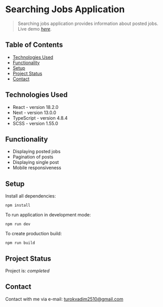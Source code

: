 # Searching Jobs Application

> Searching jobs application provides information about posted jobs.
> Live demo
> [_here_](https://test-task-jobs-whh5.vercel.app/). <!-- If you have the project hosted somewhere, include the link here. -->

## Table of Contents
* [Technologies Used](#technologies-used)
* [Functionality](#functionality)
* [Setup](#setup)
* [Project Status](#project-status)
* [Contact](#contact)
<!-- * [License](#license) -->


## Technologies Used
- React - version 18.2.0
- Next - version 13.0.0
- TypeScript - version 4.8.4
- SCSS - version 1.55.0


## Functionality
- Displaying posted jobs
- Pagination of posts
- Displaying single post
- Mobile responsiveness


## Setup
 
Install all dependencies:

```
npm install
```


To run application in development mode:

```
npm run dev
```

To create production build:

```
npm run build
``` 

## Project Status
Project is: _completed_


## Contact
Contact with me via e-mail: turokvadim2510@gmail.com


<!-- Optional -->
<!-- ## License -->
<!-- This project is open source and available under the [... License](). -->

